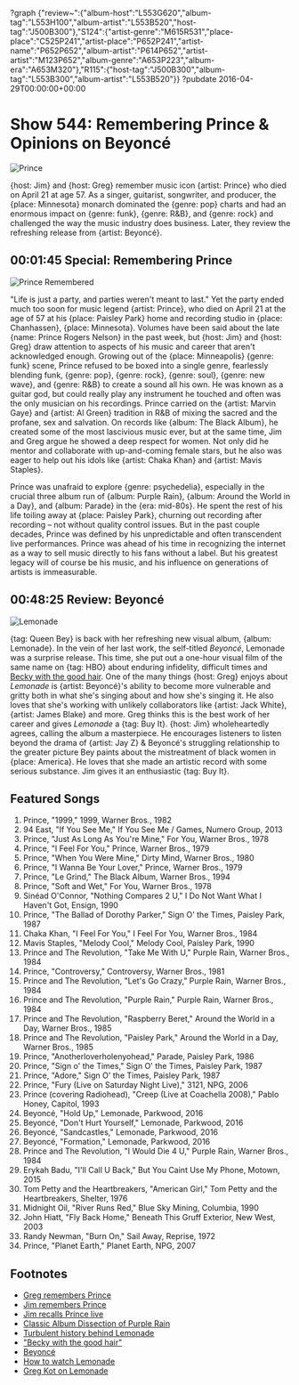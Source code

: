 ?graph {"review~":{"album-host":"L553G620","album-tag":"L553H100","album-artist":"L553B520","host-tag":"J500B300"},"S124":{"artist-genre":"M615R531","place-place":"C525P241","artist-place":"P652P241","artist-name":"P652P652","album-artist":"P614P652","artist-artist":"M123P652","album-genre":"A653P223","album-era":"A653M320"},"R115":{"host-tag":"J500B300","album-tag":"L553B300","album-artist":"L553B520"}}
?pubdate 2016-04-29T00:00:00+00:00

# Show 544: Remembering Prince & Opinions on Beyoncé

![Prince](https://sound-images.s3.amazonaws.com/images/2016/prince_web.jpg)

{host: Jim} and {host: Greg} remember music icon {artist: Prince} who died on April 21 at age 57. As a singer, guitarist, songwriter, and producer, the {place: Minnesota} monarch dominated the {genre: pop} charts and had an enormous impact on {genre: funk}, {genre: R&B}, and {genre: rock} and challenged the way the music industry does business. Later, they review the refreshing release from {artist: Beyoncé}. 

## 00:01:45 Special: Remembering Prince
![Prince Remembered](https://sound-images.s3.amazonaws.com/images/2016/rememberingprince_web.jpg)

"Life is just a party, and parties weren't meant to last." Yet the party ended much too soon for music legend {artist: Prince}, who died on April 21 at the age of 57 at his {place: Paisley Park} home and recording studio in {place: Chanhassen}, {place: Minnesota}. Volumes have been said about the late {name: Prince Rogers Nelson} in the past week, but {host: Jim} and {host: Greg} draw attention to aspects of his music and career that aren't acknowledged enough. Growing out of the {place: Minneapolis} {genre: funk} scene, Prince refused to be boxed into a single genre, fearlessly blending funk, {genre: pop}, {genre: rock}, {genre: soul}, {genre: new wave}, and {genre: R&B} to create a sound all his own. He was known as a guitar god, but could really play any instrument he touched and often was the only musician on his recordings. Prince carried on the {artist: Marvin Gaye} and {artist: Al Green} tradition in R&B of mixing the sacred and the profane, sex and salvation. On records like {album: The Black Album}, he created some of the most lascivious music ever, but at the same time, Jim and Greg argue he showed a deep respect for women. Not only did he mentor and collaborate with up-and-coming female stars, but he also was eager to help out his idols like {artist: Chaka Khan} and {artist: Mavis Staples}.

Prince was unafraid to explore {genre: psychedelia}, especially in the crucial three album run of {album: Purple Rain}, {album: Around the World in a Day}, and {album: Parade} in the {era: mid-80s}. He spent the rest of his life toiling away at {place: Paisley Park}, churning out recording after recording – not without quality control issues. But in the past couple decades, Prince was defined by his unpredictable and often transcendent live performances. Prince was ahead of his time in recognizing the internet as a way to sell music directly to his fans without a label. But his greatest legacy will of course be his music, and his influence on generations of artists is immeasurable.

## 00:48:25 Review: Beyoncé
![Lemonade](http://is5.mzstatic.com/image/thumb/Music60/v4/3f/a4/50/3fa450bb-4867-9080-28ac-ac2ad45eeb0c/source/600x600bb.jpg "1419227/1107424887")

{tag: Queen Bey} is back with her refreshing new visual album, {album: Lemonade}. In the vein of her last work, the self-titled *Beyoncé*, Lemonade was a surprise release. This time, she put out a one-hour visual film of the same name on {tag: HBO} about enduring infidelity, difficult times and [Becky with the good hair](http://www.nbcnews.com/pop-culture/music/beyonces-lemonade-who-becky-good-hair-n561531). One of the many things {host: Greg} enjoys about *Lemonade* is {artist: Beyoncé}'s ability to become more vulnerable and gritty both in what she's singing about and how she's singing it. He also loves that she's working with unlikely collaborators like {artist: Jack White}, {artist: James Blake} and more. Greg thinks this is the best work of her career and gives *Lemonade* a {tag: Buy It}. {host: Jim} wholeheartedly agrees, calling the album a masterpiece. He encourages listeners to listen beyond the drama of {artist: Jay Z} & Beyoncé's struggling relationship to the greater picture Bey paints about the mistreatment of black women in {place: America}. He loves that she made an artistic record with some serious substance. Jim gives it an enthusiastic {tag: Buy It}. 


## Featured Songs

1. Prince, "1999," 1999, Warner Bros., 1982
1. 94 East, "If You See Me," If You See Me / Games, Numero Group, 2013
1. Prince, "Just As Long As You're Mine," For You, Warner Bros., 1978 
1. Prince, "I Feel For You," Prince, Warner Bros., 1979 
1. Prince, "When You Were Mine," Dirty Mind, Warner Bros., 1980 
1. Prince, "I Wanna Be Your Lover," Prince, Warner Bros., 1979 
1. Prince, "Le Grind," The Black Album, Warner Bros., 1994
1. Prince, "Soft and Wet," For You, Warner Bros., 1978 
1. Sinéad O'Connor, "Nothing Compares 2 U," I Do Not Want What I Haven't Got, Ensign, 1990 
1. Prince, "The Ballad of Dorothy Parker," Sign O' the Times, Paisley Park, 1987 
1. Chaka Khan, "I Feel For You," I Feel For You, Warner Bros., 1984
1. Mavis Staples, "Melody Cool," Melody Cool, Paisley Park, 1990 
1. Prince and The Revolution, "Take Me With U," Purple Rain, Warner Bros., 1984
1. Prince, "Controversy," Controversy, Warner Bros., 1981 
1. Prince and The Revolution, "Let's Go Crazy," Purple Rain, Warner Bros., 1984 
1. Prince and The Revolution, "Purple Rain," Purple Rain, Warner Bros., 1984 
1. Prince and The Revolution, "Raspberry Beret," Around the World in a Day, Warner Bros., 1985 
1. Prince and The Revolution, "Paisley Park," Around the World in a Day, Warner Bros., 1985 
1. Prince, "Anotherloverholenyohead," Parade, Paisley Park, 1986
1. Prince, "Sign o' the Times," Sign O' the Times, Paisley Park, 1987 
1. Prince, "Adore," Sign O' the Times, Paisley Park, 1987 
1. Prince, "Fury (Live on Saturday Night Live)," 3121, NPG, 2006 
1. Prince (covering Radiohead), "Creep (Live at Coachella 2008)," Pablo Honey, Capitol, 1993
1. Beyoncé, "Hold Up," Lemonade, Parkwood, 2016
1. Beyoncé, "Don't Hurt Yourself," Lemonade, Parkwood, 2016 
1. Beyoncé, "Sandcastles," Lemonade, Parkwood, 2016 
1. Beyoncé, "Formation," Lemonade, Parkwood, 2016
1. Prince and The Revolution, "I Would Die 4 U," Purple Rain, Warner Bros., 1984
1. Erykah Badu, "I'll Call U Back," But You Caint Use My Phone, Motown, 2015
1. Tom Petty and the Heartbreakers, "American Girl," Tom Petty and the Heartbreakers, Shelter, 1976 
1. Midnight Oil, "River Runs Red," Blue Sky Mining, Columbia, 1990
1. John Hiatt, "Fly Back Home," Beneath This Gruff Exterior, New West, 2003 
1. Randy Newman, "Burn On," Sail Away, Reprise, 1972 
1. Prince, "Planet Earth," Planet Earth, NPG, 2007 



## Footnotes
- [Greg remembers Prince](http://www.chicagotribune.com/entertainment/music/ct-prince-dead-appreciation-20160421-column.html)
- [Jim remembers Prince](https://www.wbez.org/shows/jim-derogatis/prince-the-paisley-wonder-is-gone-but-the-influence-will-endure-and-the-music-is-immortal/05a60ddf-92ae-4c64-ad6c-729e4d210964)
- [Jim recalls Prince live](https://www.wbez.org/shows/jim-derogatis/how-many-of-these-prince-shows-did-you-see/4f18dd91-86db-4c0e-bc91-0fce2443892a)
- [Classic Album Dissection of Purple Rain](/show/191)
- [Turbulent history behind Lemonade](http://www.thedailybeast.com/articles/2016/04/25/beyonce-s-lemonade-mystery-the-turbulent-history-of-jay-z-rachel-roy-and-damon-dash.html)
- ["Becky with the good hair"](http://www.nbcnews.com/pop-culture/music/beyonces-lemonade-who-becky-good-hair-n561531)
- [Beyoncé](http://www.beyonce.com/)
- [How to watch Lemonade](http://www.huffingtonpost.com/gobankingrates/beyonces-lemonade-on-hbo_b_9723462.html)
- [Greg Kot on Lemonade](http://www.chicagotribune.com/entertainment/music/kot/ct-beyonce-lemonade-album-review-20160424-column.html)
